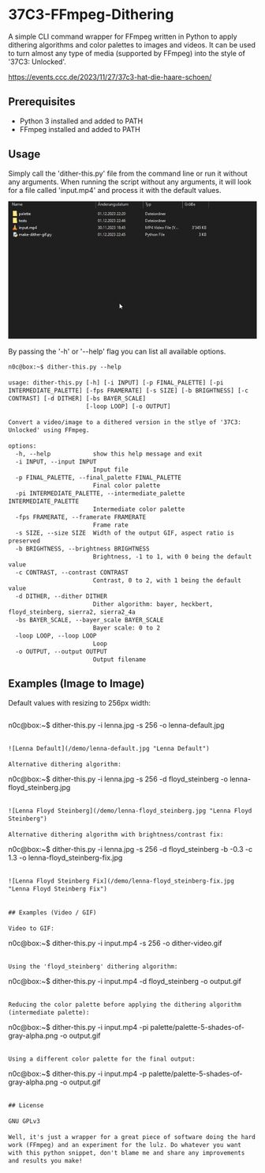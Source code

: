 # 37C3-FFmpeg-Dithering

A simple CLI command wrapper for FFmpeg written in Python to apply dithering algorithms and color palettes to images and videos. It can be used to turn almost any type of media (supported by FFmpeg) into the style of '37C3: Unlocked'.

https://events.ccc.de/2023/11/27/37c3-hat-die-haare-schoen/

## Prerequisites

- Python 3 installed and added to PATH
- FFmpeg installed and added to PATH

## Usage

Simply call the 'dither-this.py' file from the command line or run it without any arguments. When running the script without any arguments, it will look for a file called 'input.mp4' and process it with the default values.

![Demo](/demo/demo.gif "Demo")

By passing the '-h' or '--help' flag you can list all available options.

```
n0c@box:~$ dither-this.py --help

usage: dither-this.py [-h] [-i INPUT] [-p FINAL_PALETTE] [-pi INTERMEDIATE_PALETTE] [-fps FRAMERATE] [-s SIZE] [-b BRIGHTNESS] [-c CONTRAST] [-d DITHER] [-bs BAYER_SCALE]
                      [-loop LOOP] [-o OUTPUT]

Convert a video/image to a dithered version in the stlye of '37C3: Unlocked' using FFmpeg.

options:
  -h, --help            show this help message and exit
  -i INPUT, --input INPUT
                        Input file
  -p FINAL_PALETTE, --final_palette FINAL_PALETTE
                        Final color palette
  -pi INTERMEDIATE_PALETTE, --intermediate_palette INTERMEDIATE_PALETTE
                        Intermediate color palette
  -fps FRAMERATE, --framerate FRAMERATE
                        Frame rate
  -s SIZE, --size SIZE  Width of the output GIF, aspect ratio is preserved
  -b BRIGHTNESS, --brightness BRIGHTNESS
                        Brightness, -1 to 1, with 0 being the default value
  -c CONTRAST, --contrast CONTRAST
                        Contrast, 0 to 2, with 1 being the default value
  -d DITHER, --dither DITHER
                        Dither algorithm: bayer, heckbert, floyd_steinberg, sierra2, sierra2_4a
  -bs BAYER_SCALE, --bayer_scale BAYER_SCALE
                        Bayer scale: 0 to 2
  -loop LOOP, --loop LOOP
                        Loop
  -o OUTPUT, --output OUTPUT
                        Output filename
```

## Examples (Image to Image)

Default values with resizing to 256px width:

```

```
n0c@box:~$ dither-this.py -i lenna.jpg -s 256 -o lenna-default.jpg
```

![Lenna Default](/demo/lenna-default.jpg "Lenna Default")

Alternative dithering algorithm:

```
n0c@box:~$ dither-this.py -i lenna.jpg -s 256 -d floyd_steinberg -o lenna-floyd_steinberg.jpg
```

![Lenna Floyd Steinberg](/demo/lenna-floyd_steinberg.jpg "Lenna Floyd Steinberg")

Alternative dithering algorithm with brightness/contrast fix:

```
n0c@box:~$ dither-this.py -i lenna.jpg -s 256 -d floyd_steinberg -b -0.3 -c 1.3 -o lenna-floyd_steinberg-fix.jpg
```

![Lenna Floyd Steinberg Fix](/demo/lenna-floyd_steinberg-fix.jpg "Lenna Floyd Steinberg Fix")


## Examples (Video / GIF)

Video to GIF:

```
n0c@box:~$ dither-this.py -i input.mp4 -s 256 -o dither-video.gif
```

Using the 'floyd_steinberg' dithering algorithm:

```
n0c@box:~$ dither-this.py -i input.mp4 -d floyd_steinberg -o output.gif
```

Reducing the color palette before applying the dithering algorithm (intermediate palette):

```
n0c@box:~$ dither-this.py -i input.mp4 -pi palette/palette-5-shades-of-gray-alpha.png -o output.gif
```

Using a different color palette for the final output:

```
n0c@box:~$ dither-this.py -i input.mp4 -p palette/palette-5-shades-of-gray-alpha.png -o output.gif
```

## License

GNU GPLv3

Well, it's just a wrapper for a great piece of software doing the hard work (FFmpeg) and an experiment for the lulz. Do whatever you want with this python snippet, don't blame me and share any improvements and results you make!